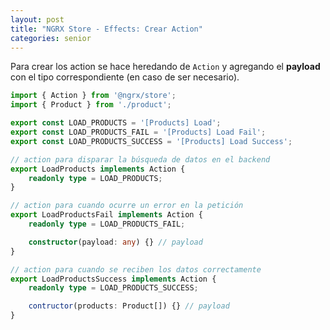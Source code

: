 ```yaml
---
layout: post
title: "NGRX Store - Effects: Crear Action"
categories: senior
---
```


Para crear los action se hace<!--more--> heredando de `Action` y agregando el **payload** con el tipo correspondiente (en caso de ser necesario).

```typescript
import { Action } from '@ngrx/store';
import { Product } from './product';

export const LOAD_PRODUCTS = '[Products] Load';
export const LOAD_PRODUCTS_FAIL = '[Products] Load Fail';
export const LOAD_PRODUCTS_SUCCESS = '[Products] Load Success';

// action para disparar la búsqueda de datos en el backend
export LoadProducts implements Action {
    readonly type = LOAD_PRODUCTS;
}

// action para cuando ocurre un error en la petición
export LoadProductsFail implements Action {
    readonly type = LOAD_PRODUCTS_FAIL;

    constructor(payload: any) {} // payload
}

// action para cuando se reciben los datos correctamente
export LoadProductsSuccess implements Action {
    readonly type = LOAD_PRODUCTS_SUCCESS;

    contructor(products: Product[]) {} // payload
}
```
